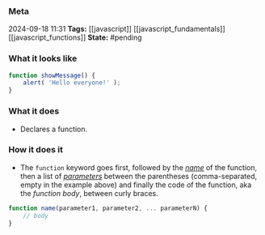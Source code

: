 ### Meta
2024-09-18 11:31
**Tags:** [[javascript]] [[javascript_fundamentals]] [[javascript_functions]]
**State:** #pending 

### What it looks like
```JavaScript title:app.js
function showMessage() {
	alert( 'Hello everyone!' );
}
```

### What it does
- Declares a function.

### How it does it
- The `function` keyword goes first, followed by the *[name]([[js_naming_functions]])* of the function, then a list of *[parameters]([[js_alternative_default_parameters]])* between the parentheses (comma-separated, empty in the example above) and finally the code of the function, aka the *function body*, between curly braces.

```JavaScript title:app.js
function name(parameter1, parameter2, ... parameterN) {
	// body
}
```